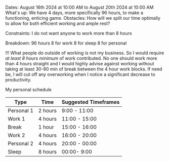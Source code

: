 Dates: August 16th 2024 at 10:00 AM to August 20th 2024 at 10:00 AM
What's up: We have 4 days, more specifically 96 hours, to make a functioning, enticing game.
Obstacles:
	How will we split our time optimally to allow for both efficient working and ample rest?

Constraints: 
	I do not want anyone to work more than 8 hours

Breakdown:
96 hours
	8 for work
	8 for sleep
	8 for personal

!!! What people do outside of working is not my business. So I would require *at least 8 hours minimum* of work contributed. No one should work more than 4 hours straight and I would highly advise against working without taking at least 30-60 min of break between the 4 hour work blocks. If need be, I will cut off any overworking when I notice a significant decrease to productivity.  

My personal schedule

| Type       | Time    | Suggested Timeframes |
| ---------- | ------- | -------------------- |
| Personal 1 | 2 hours | 9:00 - 11:00         |
| Work 1     | 4 hours | 11:00 - 15:00        |
| Break      | 1 hour  | 15:00 - 16:00        |
| Work 2     | 4 hours | 16:00 - 20:00        |
| Personal 2 | 4 hours | 20:00 - 00:00        |
| Sleep      | 8 hours | 00:00- 9:00          |
